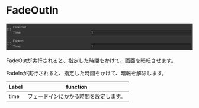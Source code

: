 
# FadeOutIn
![FadeOutIn](img/FadeOutIn.jpg)

FadeOutが実行されると、指定した時間をかけて、画面を暗転させます。

FadeInが実行されると、指定した時間をかけて、暗転を解除します。

|  Label |  function  |
| ----   | ---- |
| time | フェードインにかかる時間を設定します。 |